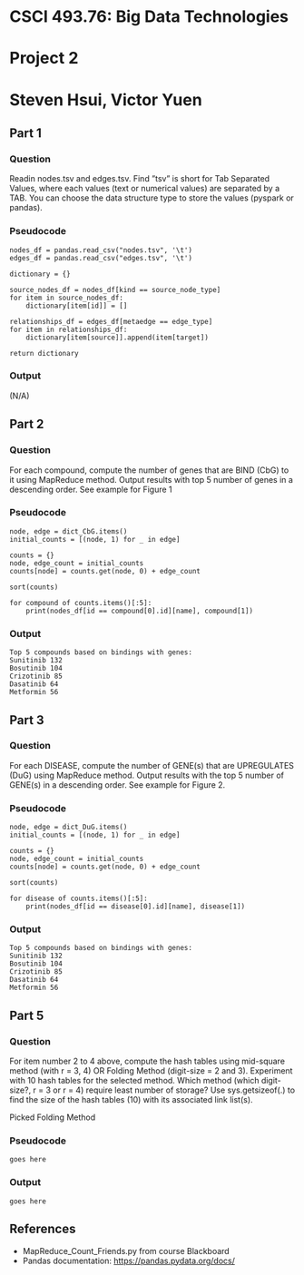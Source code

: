 # CSCI 493.76: Big Data Technologies
# Project 2
# Steven Hsui, Victor Yuen

## Part 1

### Question

Readin nodes.tsv and edges.tsv. Find ”tsv” is short for Tab Separated Values, where each values (text or numerical values) are separated by a TAB. You can choose the data structure type to store the values (pyspark or pandas).

### Pseudocode

```
nodes_df = pandas.read_csv("nodes.tsv", '\t')
edges_df = pandas.read_csv("edges.tsv", '\t')

dictionary = {}

source_nodes_df = nodes_df[kind == source_node_type]
for item in source_nodes_df:
    dictionary[item[id]] = []

relationships_df = edges_df[metaedge == edge_type]
for item in relationships_df:
    dictionary[item[source]].append(item[target])

return dictionary
```

### Output

(N/A)

## Part 2

### Question

For each compound, compute the number of genes that are BIND (CbG) to it using MapReduce method. Output results with top 5 number of genes in a descending order. See example for Figure 1

### Pseudocode

```
node, edge = dict_CbG.items()
initial_counts = [(node, 1) for _ in edge]

counts = {}
node, edge_count = initial_counts
counts[node] = counts.get(node, 0) + edge_count

sort(counts)

for compound of counts.items()[:5]:
    print(nodes_df[id == compound[0].id][name], compound[1])
```

### Output

```
Top 5 compounds based on bindings with genes:
Sunitinib 132
Bosutinib 104
Crizotinib 85
Dasatinib 64
Metformin 56
```

## Part 3

### Question

For each DISEASE, compute the number of GENE(s) that are UPREGULATES (DuG) using MapReduce method. Output results with the top 5 number of GENE(s) in a descending order. See example for Figure 2.

### Pseudocode

```
node, edge = dict_DuG.items()
initial_counts = [(node, 1) for _ in edge]

counts = {}
node, edge_count = initial_counts
counts[node] = counts.get(node, 0) + edge_count

sort(counts)

for disease of counts.items()[:5]:
    print(nodes_df[id == disease[0].id][name], disease[1])
```

### Output

```
Top 5 compounds based on bindings with genes:
Sunitinib 132
Bosutinib 104
Crizotinib 85
Dasatinib 64
Metformin 56
```

## Part 5

### Question

For item number 2 to 4 above, compute the hash tables using mid-square method (with r = 3, 4) OR Folding Method (digit-size = 2 and 3). Experiment with 10 hash tables for the selected method. Which method (which digit-size?, r = 3 or r = 4) require least number of storage? Use sys.getsizeof(.) to find the size of the hash tables (10) with its associated link list(s).

Picked Folding Method

### Pseudocode

```
goes here
```

### Output

```
goes here
```

## References
- MapReduce_Count_Friends.py from course Blackboard
- Pandas documentation: https://pandas.pydata.org/docs/
